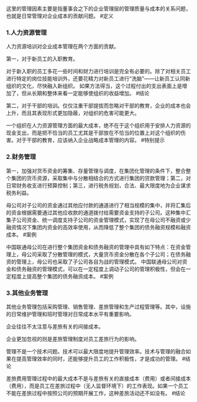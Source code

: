 这里的管理因素主要是指董事会之下的企业管理层的管理质量与成本的关系问题，也就是日常管理对企业成本的贡献问题。 #定义 

### 1.人力资源管理

人力资源培训对企业成本管理在两个方面的贡献。

第一，对于新员工的入职教育。

对于新入职的员工多花一些时间和财力进行培训是完全有必要的。除了对相关员工进行特定的岗位技能培训外，还要花精力对新员工进行“洗脑”——让新员工认同新组织的文化，尽快融入新组织。
如果方法得当，这个过程付出的支出表面上是增加了，但从长期和整体来看一定能够使组织的收益增加。 #结论 

第二，对于干部的培训。仅仅注重干部提拔而忽略对干部的教育，企业的成本也会上升，而且其表现形式更加隐蔽，对组织的危害可能更大。

一个组织在人力资源管理方面的最大成本，绝不在于这个组织用于安排人力资源的现金支出，而是把不恰当的员工尤其是干部放在不恰当的位置上对这个组织的伤害。对于干部的教育，应该纳入企业战略成本管理的内容。 #特别提示 

### 2.财务管理

第一，加强对货币资金的筹集、存量管理与调度，在集团化管理的条件下，整合整个集团的货币资源，采取集中与分散相结合的方式进行集团的贷款管理；第二，对日常财务收支进行预算控制；第三，进行税务规划，合法、最大限度地为企业谋求税务利益。

母公司对子公司的资金通过其他应付款的通道进行了相当规模的集中，并将汇集后的资金根据需要通过其他应收款的通道拨付给需要资金支持的子公司。这种集中汇集子公司资金、统一调度支持子公司的资金管理模式，实现了在母公司不融资或少融资情况下集团内资金的高效率使用，从而降低了整个集团的债务融资规模和融资成本。 #案例 

中国联通母公司在进行整个集团资金和债务融资的管理中具有如下特点：在资金管理上，母公司采取了分散管理的模式，大量货币资金分散在各个子公司；在债务融资的管理上，母公司也采取了子公司各自为战的管理模式。
中国联通母公司对资金和债务融资的管理模式，可以在一定程度上调动子公司的管理积极性，但会在一定程度上提高整个集团的债务融资成本。 #案例 

### 3.其他业务管理

其他业务管理包括采购管理、销售管理、差旅管理和生产过程管理等。其中，设施的日常维护管理和班时管理对日常成本水平有重要影响。

企业往往不太注意与差旅有关的间接成本。

企业更加忽视的则是差旅管理制度对员工差旅行为的影响。

管理不是一个技术问题。技术可以最大限度地提升管理效率。技术与管理的融合如果在提高管理效率的同时，还能够提升员工的工作积极性，才是成功的管理。 #结论 

差旅费用管理过程中的最大成本不是与差旅有关的直接成本（费用）或者间接成本（费用），而是员工在差旅过程中（无人监督环境下）的工作表现。如果一个员工不能在差旅过程中按照公司的预期开展工作，这种差旅活动还不如没有。 #结论 

